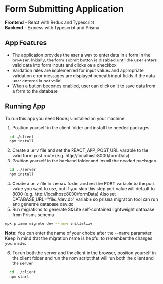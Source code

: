 # Form Submitting Application
**Frontend** - React with Redux and Typescript<br />
**Backend** - Express with Typescript and Prisma<br />

## App Features
- The application provides the user a way to enter data in a form in the browser. Initially, the form submit button is disabled until the user enters valid data into form inputs and clicks on a checkbox
- Validation rules are implemented for input values and appropriate validation error messages are displayed beneath input fields if the data user entered is not valid 
- When a button becomes enabled, user can click on it to save data from a form to the database

## Running App
To run this app you need Node.js installed on your machine.
1. Position yourself in the client folder and install the needed packages
```bash
  cd ./client
  npm install
```
2. Create a .env file and set the REACT_APP_POST_URL variable to the valid form post route (e.g. http://localhost:8000/formData)<br />
3. Position yourself in the backend folder and install the needed packages
```bash
  cd ../server
  npm install
```
4. Create a .env file in the src folder and set the PORT variable to the port value you want to use, but if you skip this step port value will default to 8000 (e.g. http://localhost:8000/formData)
   Also set DATABASE_URL="file:./dev.db" variable so prisma migration tool can run and generate database dev.db<br />
5. Run migrations to generate SQLite self-contained lightweight database from Prisma schema
```bash
npx prisma migrate dev --name initialize
```
**Note:** You can enter the name of your choice after the --name parameter. Keep in mind that the migration name is helpful to remember the changes you made.

6. To run both the server and the client in the browser, position yourself in the client folder and run the npm script that will run both the client and the server
```bash
  cd ../client
  npm start
```
